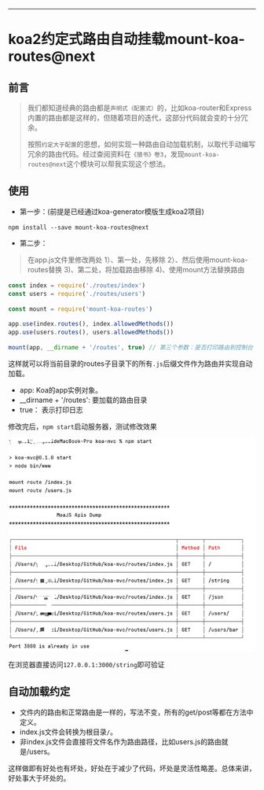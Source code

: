 ---
# koa2约定式路由自动挂载mount-koa-routes@next

## 前言

> 我们都知道经典的路由都是`声明式（配置式）`的，比如koa-router和Express内置的路由都是这样的，但随着项目的迭代，这部分代码就会变的十分冗余。
>  
> 按照`约定大于配置`的思想，如何实现一种路由自动加载机制，以取代手动编写冗余的路由代码。经过查阅资料在`《狼书》卷3`，发现`mount-koa-routes@next`这个模块可以帮我实现这个想法。


## 使用

- 第一步：(前提是已经通过koa-generator模版生成koa2项目)
```shell
npm install --save mount-koa-routes@next
```

- 第二步：
> 在app.js文件里修改两处
> 1）、第一处，先移除
> 2）、然后使用mount-koa-routes替换
> 3)、第二处，将加载路由移除
> 4)、使用mount方法替换路由
>  

```javascript
const index = require('./routes/index')  
const users = require('./routes/users')
```
```javascript
const mount = require('mount-koa-routes')
```
```javascript
app.use(index.routes(), index.allowedMethods())  
app.use(users.routes(), users.allowedMethods())
```
```javascript
mount(app, __dirname + '/routes', true) // 第三个参数：是否打印路由到控制台（true， false）
```

这样就可以将当前目录的routes子目录下的所有`.js`后缀文件作为路由并实现自动加载。

- app: Koa的app实例对象。
- __dirname + '/routes': 要加载的路由目录
- true： 表示打印日志

修改完后，`npm start`启动服务器，测试修改效果

![koa2路由.png](..%2Fimage%2Fkoa2%E8%B7%AF%E7%94%B1.png)

在浏览器直接访问`127.0.0.1:3000/string`即可验证
## 自动加载约定

- 文件内的路由和正常路由是一样的，写法不变，所有的get/post等都在方法中定义。
- index.js文件会转换为根目录`/`。
- 非index.js文件会直接将文件名作为路由路径，比如users.js的路由就是/users。

这样做即有好处也有坏处，好处在于减少了代码，坏处是灵活性略差。总体来讲，好处事大于坏处的。
